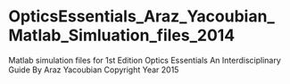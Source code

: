 # OpticsEssentials_Araz_Yacoubian_Matlab_Simluation_files_2014
Matlab simulation files for 1st Edition Optics Essentials An Interdisciplinary Guide By Araz Yacoubian Copyright Year 2015 
